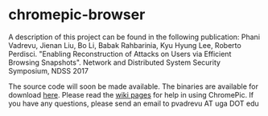 # chromepic-browser

A description of this project can be found in the following publication:
Phani Vadrevu, Jienan Liu, Bo Li, Babak Rahbarinia, Kyu Hyung Lee, Roberto Perdisci. "Enabling Reconstruction of Attacks on Users via Efficient Browsing Snapshots". Network and Distributed System Security Symposium, NDSS 2017

The source code will soon be made available. The binaries are available for download [here](https://github.com/chromepic/chromepic-browser/tree/master/bin). Please read the [wiki pages](https://github.com/chromepic/chromepic-browser/wiki) for help in using ChromePic.
If you have any questions, please send an email to pvadrevu AT uga DOT edu
